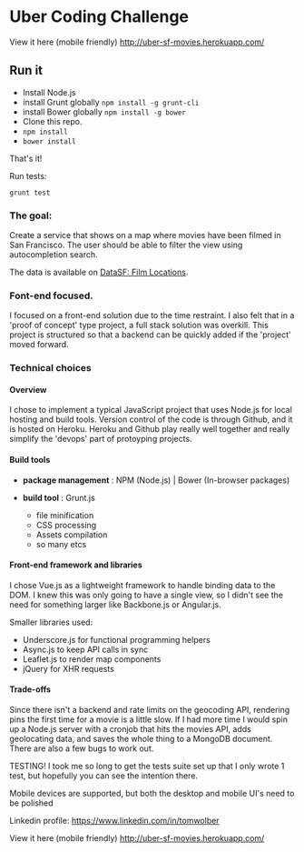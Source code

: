 # Uber Coding Challenge

View it here (mobile friendly) http://uber-sf-movies.herokuapp.com/

## Run it

- Install Node.js
- install Grunt globally `npm install -g grunt-cli`
- install Bower globally `npm install -g bower`
- Clone this repo.
- `npm install`
- `bower install`

That's it!

Run tests:

`grunt test`

### The goal:
Create a service that shows on a map where movies have been filmed in San Francisco. The user should be able to filter the view using autocompletion search.

The data is available on [DataSF: Film Locations](https://data.sfgov.org/Culture-and-Recreation/Film-Locations-in-San-Francisco/yitu-d5am).

### Font-end focused.
I focused on a front-end solution due to the time restraint. I also felt that in a 'proof of concept' type project, a full stack solution was overkill. This project is structured so that a backend can be quickly added if the 'project' moved forward.

### Technical choices

#### Overview
I chose to implement a typical JavaScript project that uses Node.js for local hosting and build tools. Version control of the code is through Github, and it is hosted on Heroku.
Heroku and Github play really well together and really simplify the 'devops' part of protoyping projects.

#### Build tools

- **package management** : NPM (Node.js) | Bower (In-browser packages)

- **build tool** : Grunt.js

  - file minification
  - CSS processing
  - Assets compilation
  - so many etcs
  
#### Front-end framework and libraries
I chose Vue.js as a lightweight framework to handle binding data to the DOM. I knew this was only going to have a single view, so I didn't see the need for something larger like Backbone.js or Angular.js.

Smaller libraries used: 

- Underscore.js for functional programming helpers
- Async.js to keep API calls in sync
- Leaflet.js to render map components
- jQuery for XHR requests

#### Trade-offs

Since there isn't a backend and rate limits on the geocoding API, rendering pins the first time for a movie is a little slow. If I had more time I would spin up a Node.js server with a cronjob that hits the movies API, adds geolocating data, and saves the whole thing to a MongoDB document. There are also a few bugs to work out.

TESTING! I took me so long to get the tests suite set up that I only wrote 1 test, but hopefully you can see the intention there.

Mobile devices are supported, but both the desktop and mobile UI's need to be polished

Linkedin profile:
https://www.linkedin.com/in/tomwolber

View it here (mobile friendly)
http://uber-sf-movies.herokuapp.com/
